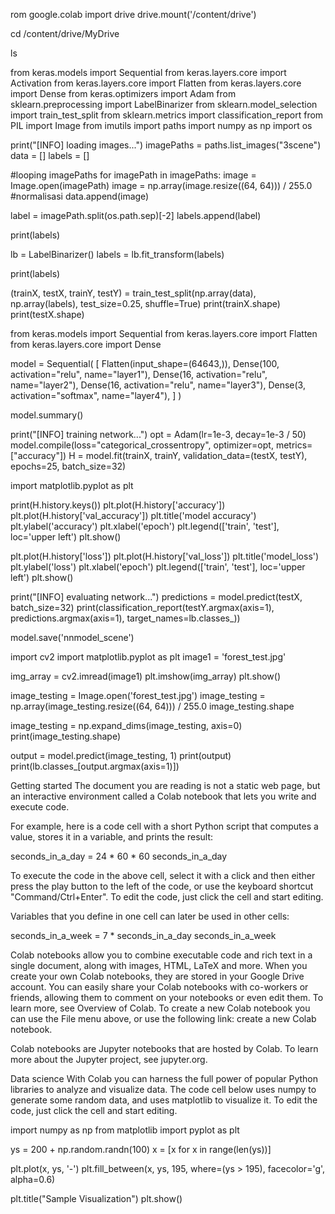 rom google.colab import drive drive.mount('/content/drive')

cd /content/drive/MyDrive

ls

from keras.models import Sequential from keras.layers.core import Activation from keras.layers.core import Flatten from keras.layers.core import Dense from keras.optimizers import Adam from sklearn.preprocessing import LabelBinarizer from sklearn.model_selection import train_test_split from sklearn.metrics import classification_report from PIL import Image from imutils import paths import numpy as np import os

print("[INFO] loading images...") imagePaths = paths.list_images("3scene") data = [] labels = []

#looping imagePaths for imagePath in imagePaths: image = Image.open(imagePath) image = np.array(image.resize((64, 64))) / 255.0 #normalisasi data.append(image)

label = imagePath.split(os.path.sep)[-2] labels.append(label)

print(labels)

lb = LabelBinarizer() labels = lb.fit_transform(labels)

print(labels)

(trainX, testX, trainY, testY) = train_test_split(np.array(data), np.array(labels), test_size=0.25, shuffle=True) print(trainX.shape) print(testX.shape)

from keras.models import Sequential from keras.layers.core import Flatten from keras.layers.core import Dense

model = Sequential( [ Flatten(input_shape=(64643,)), Dense(100, activation="relu", name="layer1"), Dense(16, activation="relu", name="layer2"), Dense(16, activation="relu", name="layer3"), Dense(3, activation="softmax", name="layer4"), ] )

model.summary()

print("[INFO] training network...") opt = Adam(lr=1e-3, decay=1e-3 / 50) model.compile(loss="categorical_crossentropy", optimizer=opt, metrics=["accuracy"]) H = model.fit(trainX, trainY, validation_data=(testX, testY), epochs=25, batch_size=32)

import matplotlib.pyplot as plt

print(H.history.keys()) plt.plot(H.history['accuracy']) plt.plot(H.history['val_accuracy']) plt.title('model accuracy') plt.ylabel('accuracy') plt.xlabel('epoch') plt.legend(['train', 'test'], loc='upper left') plt.show()

plt.plot(H.history['loss']) plt.plot(H.history['val_loss']) plt.title('model_loss') plt.ylabel('loss') plt.xlabel('epoch') plt.legend(['train', 'test'], loc='upper left') plt.show()

print("[INFO] evaluating network...") predictions = model.predict(testX, batch_size=32) print(classification_report(testY.argmax(axis=1), predictions.argmax(axis=1), target_names=lb.classes_))

model.save('nnmodel_scene')

import cv2 import matplotlib.pyplot as plt image1 = 'forest_test.jpg'

img_array = cv2.imread(image1) plt.imshow(img_array) plt.show()

image_testing = Image.open('forest_test.jpg') image_testing = np.array(image_testing.resize((64, 64))) / 255.0 image_testing.shape

image_testing = np.expand_dims(image_testing, axis=0) print(image_testing.shape)

output = model.predict(image_testing, 1) print(output) print(lb.classes_[output.argmax(axis=1)])

Getting started
The document you are reading is not a static web page, but an interactive environment called a Colab notebook that lets you write and execute code.

For example, here is a code cell with a short Python script that computes a value, stores it in a variable, and prints the result:

seconds_in_a_day = 24 * 60 * 60 seconds_in_a_day

To execute the code in the above cell, select it with a click and then either press the play button to the left of the code, or use the keyboard shortcut "Command/Ctrl+Enter". To edit the code, just click the cell and start editing.

Variables that you define in one cell can later be used in other cells:

seconds_in_a_week = 7 * seconds_in_a_day seconds_in_a_week

Colab notebooks allow you to combine executable code and rich text in a single document, along with images, HTML, LaTeX and more. When you create your own Colab notebooks, they are stored in your Google Drive account. You can easily share your Colab notebooks with co-workers or friends, allowing them to comment on your notebooks or even edit them. To learn more, see Overview of Colab. To create a new Colab notebook you can use the File menu above, or use the following link: create a new Colab notebook.

Colab notebooks are Jupyter notebooks that are hosted by Colab. To learn more about the Jupyter project, see jupyter.org.

Data science
With Colab you can harness the full power of popular Python libraries to analyze and visualize data. The code cell below uses numpy to generate some random data, and uses matplotlib to visualize it. To edit the code, just click the cell and start editing.

import numpy as np from matplotlib import pyplot as plt

ys = 200 + np.random.randn(100) x = [x for x in range(len(ys))]

plt.plot(x, ys, '-') plt.fill_between(x, ys, 195, where=(ys > 195), facecolor='g', alpha=0.6)

plt.title("Sample Visualization") plt.show()

